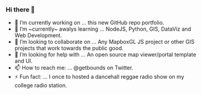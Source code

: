 ### Hi there 👋

<!--
**reyemtm/reyemtm** is a ✨ _special_ ✨ repository because its `README.md` (this file) appears on your GitHub profile.
-->

- 🔭 I’m currently working on ... this new GitHub repo portfolio.
- 🌱 I’m ~currently~ awalys learning ... NodeJS, Python, GIS, DataViz and Web Development.
- 👯 I’m looking to collaborate on ... Any MapboxGL JS project or other GIS projects that work towards the public good.
- 🤔 I’m looking for help with ... An open source map viewer/portal template and UI.
- 📫 How to reach me: ... @getbounds on Twitter.
- ⚡ Fun fact: ... I once to hosted a dancehall reggae radio show on my college radio station.

